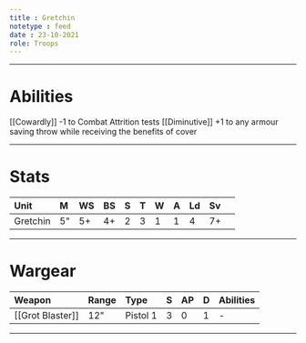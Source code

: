 ```yaml
---
title : Gretchin
notetype : feed
date : 23-10-2021
role: Troops
---
```


---

# Abilities

[[Cowardly]] -1 to Combat Attrition tests
[[Diminutive]] +1 to any armour saving throw while receiving the benefits of cover

---

# Stats

| Unit     | M   | WS  | BS  | S   | T   | W   | A   | Ld  | Sv  |     |
|:-------- |:--- |:--- |:--- |:--- |:--- |:--- |:--- |:--- |:--- | --- |
| Gretchin | 5"  | 5+  | 4+  | 2   | 3   | 1   | 1   | 4   | 7+  |     | 

---

# Wargear

| Weapon       | Range | Type     | S   | AP  | D   | Abilities |
|:------------ |:----- |:-------- |:--- |:--- |:--- |:--------- |
| [[Grot Blaster]] | 12"   | Pistol 1 | 3   | 0   | 1   | -         |

---